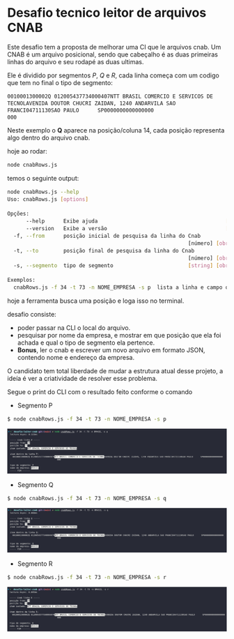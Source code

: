 # Desafio tecnico leitor de arquivos CNAB

Este desafio tem a proposta de melhorar uma CI que le arquivos cnab.
Um CNAB é um arquivo posicional, sendo que cabeçalho é as duas primeiras linhas do arquivo e seu rodapé as duas ultimas.

Ele é dividido por segmentos _P_, _Q_ e _R_, cada linha começa com um codigo que tem no final o tipo de segmento:

```
0010001300002Q 012005437734000407NTT BRASIL COMERCIO E SERVICOS DE TECNOLAVENIDA DOUTOR CHUCRI ZAIDAN, 1240 ANDARVILA SAO FRANCI04711130SAO PAULO      SP0000000000000000                                        000
```

Neste exemplo o **Q** aparece na posição/coluna 14, cada posição representa algo dentro do arquivo cnab.

hoje ao rodar:

```bash
node cnabRows.js
```

temos o seguinte output:

```bash
node cnabRows.js --help
Uso: cnabRows.js [options]

Opções:
      --help      Exibe ajuda                                         [booleano]
      --version   Exibe a versão                                      [booleano]
  -f, --from      posição inicial de pesquisa da linha do Cnab
                                                          [número] [obrigatório]
  -t, --to        posição final de pesquisa da linha do Cnab
                                                          [número] [obrigatório]
  -s, --segmento  tipo de segmento                        [string] [obrigatório]

Exemplos:
  cnabRows.js -f 34 -t 73 -n NOME_EMPRESA -s p  lista a linha e campo que from e to do cnab
```

hoje a ferramenta busca uma posição e loga isso no terminal.

desafio consiste:

- poder passar na CLI o local do arquivo.
- pesquisar por nome da empresa, e mostrar em que posição que ela foi achada e qual o tipo de segmento ela pertence.
- **Bonus**, ler o cnab e escrever um novo arquivo em formato JSON, contendo nome e endereço da empresa.

O candidato tem total liberdade de mudar a estrutura atual desse projeto, a ideía é ver a criatividade de resolver esse problema.

Segue o print do CLI com o resultado feito conforme o comando

- Segmento P

```bash
$ node cnabRows.js -f 34 -t 73 -n NOME_EMPRESA -s p
```

![image](command-p.png)

- Segmento Q

```bash
$ node cnabRows.js -f 34 -t 73 -n NOME_EMPRESA -s q
```

![image](command-q.png)

- Segmento R

```bash
$ node cnabRows.js -f 34 -t 73 -n NOME_EMPRESA -s r
```

![image](command-r.png)
